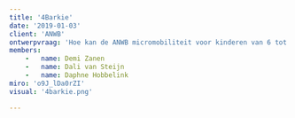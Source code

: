 ```yaml
---
title: '4Barkie'
date: '2019-01-03'
client: 'ANWB'
ontwerpvraag: 'Hoe kan de ANWB micromobiliteit voor kinderen van 6 tot 12 jaar in armoede op Rotterdam Zuid beschikbaar stellen en vrijblijvend houden?'
members:
    -   name: Demi Zanen
    -   name: Dali van Steijn
    -   name: Daphne Hobbelink
miro: 'o9J_lDa0rZI'
visual: '4barkie.png'

---
```



 


